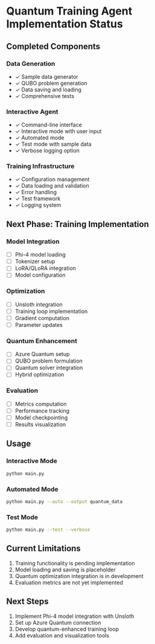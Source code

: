 # Quantum Training Agent Implementation Status

## Completed Components

### Data Generation
- ✓ Sample data generator
- ✓ QUBO problem generation
- ✓ Data saving and loading
- ✓ Comprehensive tests

### Interactive Agent
- ✓ Command-line interface
- ✓ Interactive mode with user input
- ✓ Automated mode
- ✓ Test mode with sample data
- ✓ Verbose logging option

### Training Infrastructure
- ✓ Configuration management
- ✓ Data loading and validation
- ✓ Error handling
- ✓ Test framework
- ✓ Logging system

## Next Phase: Training Implementation

### Model Integration
- [ ] Phi-4 model loading
- [ ] Tokenizer setup
- [ ] LoRA/QLoRA integration
- [ ] Model configuration

### Optimization
- [ ] Unsloth integration
- [ ] Training loop implementation
- [ ] Gradient computation
- [ ] Parameter updates

### Quantum Enhancement
- [ ] Azure Quantum setup
- [ ] QUBO problem formulation
- [ ] Quantum solver integration
- [ ] Hybrid optimization

### Evaluation
- [ ] Metrics computation
- [ ] Performance tracking
- [ ] Model checkpointing
- [ ] Results visualization

## Usage

### Interactive Mode
```bash
python main.py
```

### Automated Mode
```bash
python main.py --auto --output quantum_data
```

### Test Mode
```bash
python main.py --test --verbose
```

## Current Limitations
1. Training functionality is pending implementation
2. Model loading and saving is placeholder
3. Quantum optimization integration is in development
4. Evaluation metrics are not yet implemented

## Next Steps
1. Implement Phi-4 model integration with Unsloth
2. Set up Azure Quantum connection
3. Develop quantum-enhanced training loop
4. Add evaluation and visualization tools